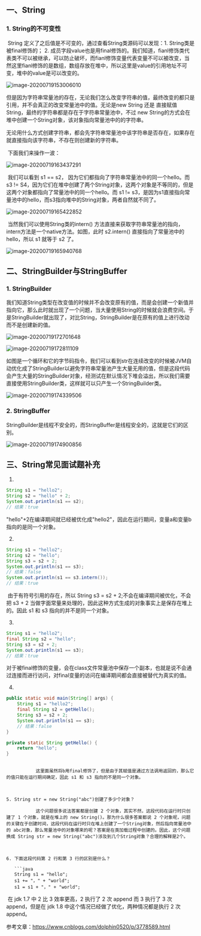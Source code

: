 ## 一、String

### 1. String的不可变性

​		String 定义了之后值是不可变的，通过查看String类源码可以发现：1. String类是被final修饰的； 2. 成员字段value也是用final修饰的。我们知道，fianl修饰类代表类不可以被继承，可以防止破坏，而fianl修饰变量代表变量不可以被改变，当然这里fianl修饰的是数组，数组存放在堆中，所以这里是value的引用地址不可变，堆中的value是可以改变的。

![image-20200719153006010](https://pictures.huazai.vip/uPic/image-20200719153006010.png)

​		但是因为字符串常量池的存在，无论我们怎么改变字符串的值，最终改变的都只是引用，并不会真正的改变常量池中的值。无论是new String 还是 直接赋值 String，最终的字符串都是存在于字符串常量池中，不过 new String的方式会在堆中创建一个String对象，该对象指向常量池中的的字符串。

​		无论用什么方式创建字符串，都会先字符串常量池中该字符串是否存在，如果存在就直接指向该字符串，不存在则创建新的字符串。

​		下面我们来操作一波：

![image-20200719163437291](https://pictures.huazai.vip/uPic/image-20200719163437291.png)

​		我们可以看到 s1 == s2， 因为它们都指向了字符串常量池中的同一个hello。而 s3 != S4，因为它们在堆中创建了两个String对象，这两个对象是不等同的，但是这两个对象都指向了常量池中的同一个hello。而 s1 != s3，是因为s1直接指向常量池中的hello，而s3指向堆中的String对象，两者自然就不同了。

![image-20200719165422852](https://pictures.huazai.vip/uPic/image-20200719165422852.png)

​		当然我们可以使用String类的intern() 方法直接来获取字符串常量池的指向，intern方法是一个native方法。如图，此时 s2.intern() 直接指向了常量池中的hello，所以 s1 就等于 s2 了。

![image-20200719165940768](https://pictures.huazai.vip/uPic/image-20200719165940768.png)





## 二、StringBuilder与StringBuffer

### 1. StringBuilder

​		我们知道String类型在改变值的时候并不会改变原有的值，而是会创建一个新值并指向它，那么此时就出现了一个问题，当大量使用String的时候就会浪费空间。于是StringBuilder就出现了，对比String，StringBuilder是在原有的值上进行改动而不是创建新的值。

![image-20200719172701648](https://pictures.huazai.vip/uPic/image-20200719172701648.png)

![image-20200719172811109](https://pictures.huazai.vip/uPic/image-20200719172811109.png)

​		如图是一个循环和它的字节码指令，我们可以看到str在连续改变的时候被JVM自动优化成了StringBuilder以避免字符串常量池产生大量无用的值，但是这段代码会产生大量的StringBuilder对象，经测试在默认情况下堆会溢出，所以我们需要直接使用StringBuilder类，这样就可以只产生一个StringBuilder类。

![image-20200719174339506](https://pictures.huazai.vip/uPic/image-20200719174339506.png)



### 2. StringBuffer

​		StringBuilder是线程不安全的，而StringBuffer是线程安全的，这就是它们的区别。

![image-20200719174900856](https://pictures.huazai.vip/uPic/image-20200719174900856.png)





## 三、String常见面试题补充

1. 

   ```java
   String s1 = "hello2";
   String s2 = "hello" + 2;
   System.out.println(s1 == s2);
   // 结果：true
   ```

   ​		"hello"+2在编译期间就已经被优化成"hello2"，因此在运行期间，变量a和变量b指向的是同一个对象。

2. 

   ```java
   String s1 = "hello2";
   String s2 = "hello";
   String s3 = s2 + 2;
   System.out.println(s1 == s3);
   // 结果：false
   System.out.println(s1 == s3.intern());
   // 结果：true
   ```

   ​		由于有符号引用的存在，所以 String s3 = s2 + 2;不会在编译期间被优化，不会把 s3 + 2 当做字面常量来处理的，因此这种方式生成的对象事实上是保存在堆上的。因此 s1 和 s3 指向的并不是同一个对象。

3. 

   ```java
   String s1 = "hello2";
   final String s2 = "hello";
   String s3 = s2 + 2;
   System.out.println(s1 == s3);
   // 结果：true
   ```
   
   ​		对于被final修饰的变量，会在class文件常量池中保存一个副本，也就是说不会通过连接而进行访问，对final变量的访问在编译期间都会直接被替代为真实的值。

4. 

   ```java
   public static void main(String[] args) {
       String s1 = "hello2";
       final String s2 = getHello();
       String s3 = s2 + 2;
       System.out.println(s1 == s3);
       // 结果：false
   }
   
   private static String getHello() {
       return "hello";
   }
   ```
```

   ​		这里面虽然将b用final修饰了，但是由于其赋值是通过方法调用返回的，那么它的值只能在运行期间确定，因此 s1 和 s3 指向的不是同一个对象。

   

5. String str = new String("abc")创建了多少个对象？

   ​		这个问题很多说法答案都是创建 2 个对象，其实不然，这段代码在运行时只创建了 1 个对象，就是在堆上的 new String()。那为什么很多答案都说 2 个对象呢，问题的关键在于创建时间，这段代码在运行时只在堆上创建了一个String对象，然后指向常量池中的 abc对象，那么常量池中的对象哪来的呢？答案是在类加载过程中创建的。因此，这个问题换成 String str = new String("abc")涉及到几个String对象？合理的解释是2个。

   

6. 下面这段代码第 2 行和第 3 行的区别是什么？

   ```java
   String s1 = "hello";
   s1 += "，" + "world";
   s1 = s1 + "，" + "world";
```

   ​		在 jdk 1.7 中 2 比 3 效率更高，2 执行了 2 次 append 而 3 执行了 3 次 append，但是在 jdk 1.8 中这个情况已经做了优化，两种情况都是执行 2 次 append。



参考文章：https://www.cnblogs.com/dolphin0520/p/3778589.html

